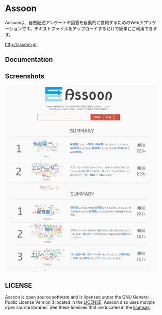 # Assoon
Assoonは、自由記述アンケートの回答を自動的に要約するためのWebアプリケーションです。テキストファイルをアップロードするだけで簡単にご利用できます。

http://assoon.jp
## Documentation

## Screenshots
![Sample screenshot 1](/readme/screenshot1.png)
![Sample screenshot 2](/readme/screenshot2.png)

## LICENSE
Assoon is open source software and is licensed under the GNU General Public License Version 3 located in the [LICENSE](https://github.com/y-ota/Assoon/blob/master/LICENSE).
Assoon also uses mutiple open source libraries. See these licenses that are located in the [licenses](https://github.com/y-ota/Assoon/blob/master/licenses).
